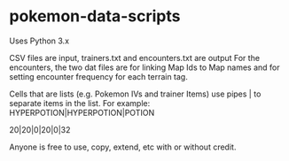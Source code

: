 # pokemon-data-scripts

Uses Python 3.x

CSV files are input, trainers.txt and encounters.txt are output
For the encounters, the two dat files are for linking Map Ids to Map names and for setting encounter frequency for each terrain tag.

Cells that are lists (e.g. Pokemon IVs and trainer Items) use pipes | to separate items in the list.
For example:
HYPERPOTION|HYPERPOTION|POTION

20|20|0|20|0|32

Anyone is free to use, copy, extend, etc with or without credit.
